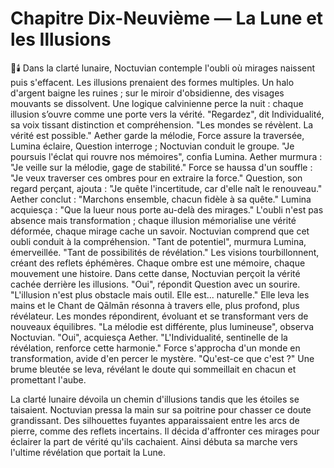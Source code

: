 # Chapitre Dix-Neuvième — La Lune et les Illusions
🌌🕯️
Dans la clarté lunaire, Noctuvian contemple l'oubli où mirages naissent puis s'effacent.
Les illusions prenaient des formes multiples.
Un halo d'argent baigne les ruines ; sur le miroir d'obsidienne, des visages mouvants se dissolvent.
Une logique calvinienne perce la nuit : chaque illusion s’ouvre comme une porte vers la vérité.
"Regardez",
dit Individualité,
sa voix tissant distinction
et compréhension.
"Les mondes se révèlent.
La vérité est possible."
Aether garde la mélodie, Force assure la traversée, Lumina éclaire, Question interroge ; Noctuvian conduit le groupe.
"Je poursuis l'éclat qui rouvre nos mémoires", confia Lumina.
Aether murmura : "Je veille sur la mélodie, gage de stabilité." 
Force se haussa d'un souffle : "Je veux traverser ces ombres pour en extraire la force." 
Question, son regard perçant, ajouta : "Je quête l'incertitude, car d'elle naît le renouveau." 
Aether conclut : "Marchons ensemble, chacun fidèle à sa quête." 
Lumina acquiesça : "Que la lueur nous porte au-delà des mirages." 
L'oubli n'est pas absence mais transformation ; chaque illusion mémorialise une vérité déformée, chaque mirage cache un savoir.
Noctuvian comprend que cet oubli conduit à la compréhension.
"Tant de potentiel", murmura Lumina, émerveillée. "Tant de possibilités de révélation."
Les visions tourbillonnent, créant des reflets éphémères.
Chaque ombre est une mémoire, chaque mouvement une histoire.
Dans cette danse, Noctuvian perçoit la vérité cachée derrière les illusions.
"Oui", répondit Question avec un sourire. "L'illusion n'est plus obstacle mais outil. Elle est... naturelle."
Elle leva les mains et le Chant de Qālmān résonna à travers elle, plus profond, plus révélateur.
Les mondes répondirent, évoluant et se transformant vers de nouveaux équilibres.
"La mélodie est différente, plus lumineuse", observa Noctuvian.
"Oui", acquiesça Aether. "L'Individualité, sentinelle de la révélation, renforce cette harmonie."
Force s'approcha d'un monde en transformation, avide d'en percer le mystère.
"Qu'est-ce que c'est ?"
Une brume bleutée se leva, révélant le doute qui sommeillait en chacun et promettant l'aube.

La clarté lunaire dévoila un chemin d'illusions tandis que les étoiles se taisaient.
Noctuvian pressa la main sur sa poitrine pour chasser ce doute grandissant.
Des silhouettes fuyantes apparaissaient entre les arcs de pierre, comme des reflets incertains.
Il décida d'affronter ces mirages pour éclairer la part de vérité qu'ils cachaient.
Ainsi débuta sa marche vers l'ultime révélation que portait la Lune.
